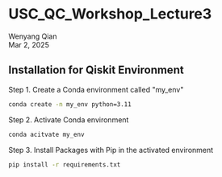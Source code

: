 # USC_QC_Workshop_Lecture3

Wenyang Qian   
Mar 2, 2025   

## Installation for Qiskit Environment
Step 1. Create a Conda environment called "my_env"
```bash
conda create -n my_env python=3.11
```

Step 2. Activate Conda environment
```bash
conda acitvate my_env
```

Step 3. Install Packages with Pip in the activated environment
```bash
pip install -r requirements.txt
```
